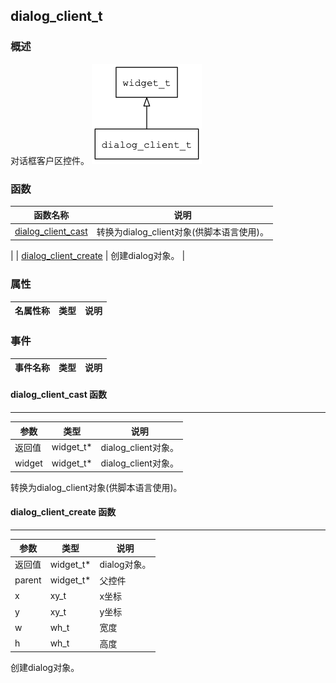 ## dialog\_client\_t
### 概述
 对话框客户区控件。
![image](images/dialog_client_t_0.png)

### 函数
<p id="dialog_client_t_methods">

| 函数名称 | 说明 | 
| -------- | ------------ | 
| <a href="#dialog_client_t_dialog_client_cast">dialog\_client\_cast</a> |  转换为dialog_client对象(供脚本语言使用)。
 |
| <a href="#dialog_client_t_dialog_client_create">dialog\_client\_create</a> |  创建dialog对象。
 |
### 属性
<p id="dialog_client_t_properties">

| 名属性称 | 类型 | 说明 | 
| -------- | ----- | ------------ | 
### 事件
<p id="dialog_client_t_events">

| 事件名称 | 类型  | 说明 | 
| -------- | ----- | ------- | 
#### dialog\_client\_cast 函数
-----------------------

| 参数 | 类型 | 说明 |
| -------- | ----- | --------- |
| 返回值 | widget\_t* | dialog\_client对象。 |
| widget | widget\_t* | dialog\_client对象。 |
<p id="dialog_client_t_dialog_client_cast"> 转换为dialog_client对象(供脚本语言使用)。



#### dialog\_client\_create 函数
-----------------------

| 参数 | 类型 | 说明 |
| -------- | ----- | --------- |
| 返回值 | widget\_t* | dialog对象。 |
| parent | widget\_t* | 父控件 |
| x | xy\_t | x坐标 |
| y | xy\_t | y坐标 |
| w | wh\_t | 宽度 |
| h | wh\_t | 高度 |
<p id="dialog_client_t_dialog_client_create"> 创建dialog对象。




